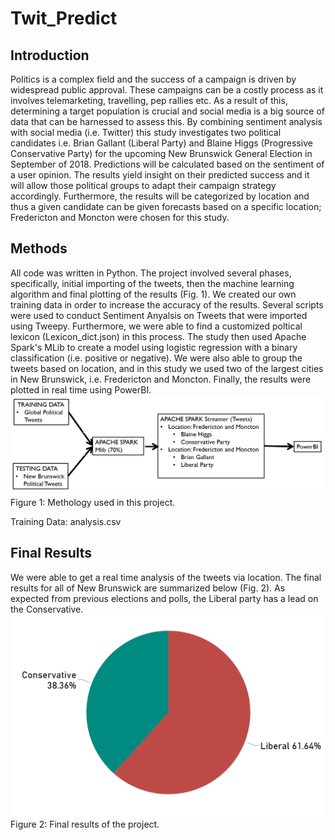 # Twit_Predict
<h2> Introduction </h2>
  Politics is a complex field and the success of a campaign is driven by widespread public approval. These campaigns can be a costly process as it involves telemarketing, travelling, pep rallies etc. As a result of this, determining a target population is crucial and social media is a big source of data that can be harnessed to assess this. By combining sentiment analysis with social media (i.e. Twitter) this study investigates two political candidates i.e. Brian Gallant (Liberal Party) and Blaine Higgs (Progressive Conservative Party) for the upcoming New Brunswick General Election in September of 2018. Predictions will be calculated based on the sentiment of a user opinion. The results yield insight on their predicted success and it will allow those political groups to adapt their campaign strategy accordingly. Furthermore, the results will be categorized by location and thus a given candidate can be given forecasts based on a specific location; Fredericton and Moncton were chosen for this study. 
  
 <h2> Methods </h2>
  All code was written in Python. The project involved several phases, specifically, initial importing of the tweets, then the machine learning algorithm and final plotting of the results (Fig. 1). We created our own training data in order to increase the accuracy of the results. Several scripts were used to conduct Sentiment Anyalsis on Tweets that were imported using Tweepy. Furthermore, we were able to find a customized poltical lexicon (Lexicon_dict.json) in this process. The study then used Apache Spark's MLib to create a model using logistic regression with a binary classification (i.e. positive or negative). We were also able to group the tweets based on location, and in this study we used two of the largest cities in New Brunswick, i.e. Fredericton and Moncton. Finally, the results were plotted in real time using PowerBI. <br>
  <img src="./images/ETL_process.png">
  Figure 1: Methology used in this project. 

Training Data: analysis.csv 
 <h2> Final Results </h2>
  We were able to get a real time analysis of the tweets via location. The final results for all of New Brunswick are summarized below (Fig. 2). As expected from previous elections and polls, the Liberal party has a lead on the Conservative. 
<br>
<img src="./images/Liberal_vs_Conservative_Overall.png">
<br>
Figure 2: Final results of the project. 
